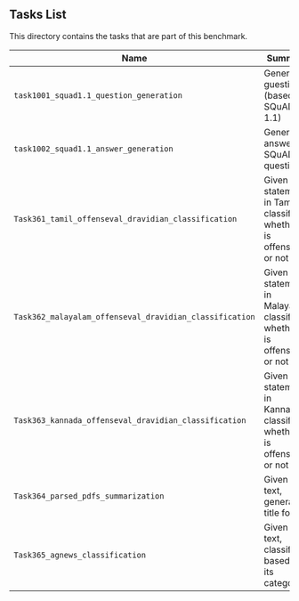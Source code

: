 ## Tasks List 

This directory contains the tasks that are part of this benchmark. 


Name | Summary | Category
---- | ----------- | --------
`task1001_squad1.1_question_generation` | Generating guestions (based on SQuAD 1.1) | Question Generation  
`task1002_squad1.1_answer_generation` | Generating answers to SQuAD 1.1 questions | Answer Generation`Task361_offenseval_dravidian_classification_generation` | Generating classification to offensive dravidan questions | Classification Generation
`Task361_tamil_offenseval_dravidian_classification` | Given a statement in Tamil, classify whether it is offensive or not | Classification
`Task362_malayalam_offenseval_dravidian_classification` | Given a statement in Malayalam, classify whether it is offensive or not | Classification
`Task363_kannada_offenseval_dravidian_classification` | Given a statement in Kannada, classify whether it is offensive or not | Classification
`Task364_parsed_pdfs_summarization` | Given a text, generate title for it | Summarization
`Task365_agnews_classification` | Given a text, classify based on its category | Classification